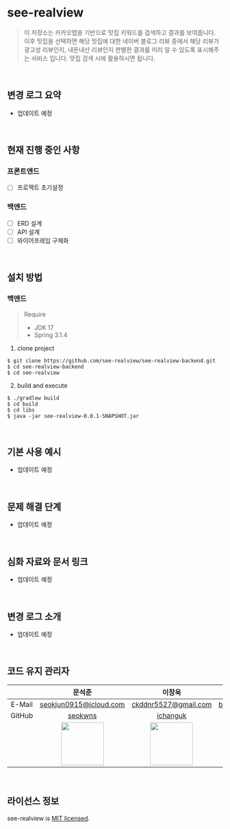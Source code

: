 # see-realview

> 이 저장소는 카카오맵을 기반으로 맛집 키워드를 검색하고 결과를 보여줍니다. 이후 맛집을 선택하면 해당 맛집에 대한 네이버 블로그 리뷰 중에서 해당 리뷰가 광고성 리뷰인지, 내돈내산 리뷰인지 판별한 결과를 미리 알 수 있도록 표시해주는 서비스 입니다. 맛집 검색 시에 활용하시면 됩니다.

</br>

## 변경 로그 요약
- 업데이트 예정

</br>

## 현재 진행 중인 사항

### 프론트엔드
- [ ] 프로젝트 초기설정

### 백엔드
- [ ] ERD 설계
- [ ] API 설계
- [ ] 와이어프레임 구체화

</br>

## 설치 방법

### 백엔드
> Require
> - JDK 17
> - Spring 3.1.4

1. clone project
```
$ git clone https://github.com/see-realview/see-realview-backend.git
$ cd see-realview-backend
$ cd see-realview
```

2. build and execute
```
$ ./gradlew build
$ cd build
$ cd libs
$ java -jar see-realview-0.0.1-SNAPSHOT.jar
```

</br>

## 기본 사용 예시
- 업데이트 예정

</br>

## 문제 해결 단계
- 업데이트 예정

</br>

## 심화 자료와 문서 링크
- 업데이트 예정

</br>

## 변경 로그 소개
- 업데이트 예정

</br>

## 코드 유지 관리자
|      | **문석준**                 | **이창욱**                  | **이현빈**                    | **진예규**                       |
|:----:|:--------------------------:|:---------------------------:|:-----------------------------:|:--------------------------------:|
|E-Mail| seokjun0915@icloud.com     | ckddnr5527@gmail.com        | blackhblee@gmail.com          | jyg3485@naver.com                |
|GitHub| [seokwns](https://github.com/seokwns) | [ichanguk](https://github.com/ichanguk) | [blackhblee](https://github.com/blackhblee) | [teriyakki-jin](https://github.com/teriyakki-jin) |
|      | <img src="https://github.com/seokwns.png" width=100px> | <img src="https://github.com/ichanguk.png" width=100px> | <img src="https://github.com/blackhblee.png" width=100px> | <img src="https://github.com/teriyakki-jin.png" width=100px> |

</br>

## 라이선스 정보
see-realview is [MIT licensed](https://github.com/see-realview/see-realview-backend/blob/main/LICENSE).
